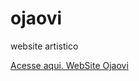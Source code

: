 # ojaovi
 website artistico

<a href="https://edevcods.github.io/ojaovi/ojaovi.html">Acesse aqui. WebSite Ojaovi</a>
